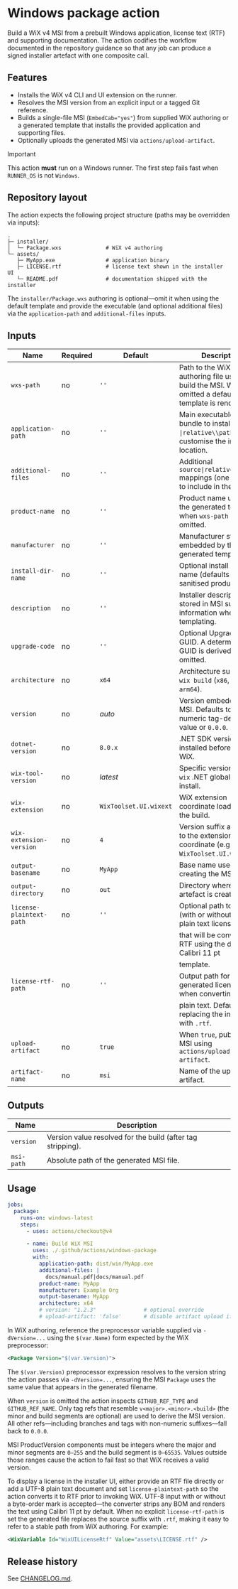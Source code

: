 # Windows package action

Build a WiX v4 MSI from a prebuilt Windows application, license text (RTF) and
supporting documentation. The action codifies the workflow documented in the
repository guidance so that any job can produce a signed installer artefact with
one composite call.

## Features

- Installs the WiX v4 CLI and UI extension on the runner.
- Resolves the MSI version from an explicit input or a tagged Git reference.
- Builds a single-file MSI (`EmbedCab="yes"`) from supplied WiX authoring or a generated template that
  installs the provided application and supporting files.
- Optionally uploads the generated MSI via `actions/upload-artifact`.

> [!IMPORTANT]
> This action **must** run on a Windows runner. The first step fails fast when
> `RUNNER_OS` is not `Windows`.

## Repository layout

The action expects the following project structure (paths may be overridden via
inputs):

```text
.
├─ installer/
│  └─ Package.wxs              # WiX v4 authoring
└─ assets/
   ├─ MyApp.exe                # application binary
   ├─ LICENSE.rtf              # license text shown in the installer UI
   └─ README.pdf               # documentation shipped with the installer
```

The `installer/Package.wxs` authoring is optional—omit it when using the default template and
provide the executable (and optional additional files) via the `application-path` and
`additional-files` inputs.

## Inputs

| Name | Required | Default | Description |
| ---- | -------- | ------- | ----------- |
| `wxs-path` | no | `''` | Path to the WiX authoring file used to build the MSI. When omitted a default template is rendered. |
| `application-path` | no | `''` | Main executable or bundle to install. Append `\|relative\\path` to customise the install location. |
| `additional-files` | no | `''` | Additional `source\|relative\\path` mappings (one per line) to include in the installer. |
| `product-name` | no | `''` | Product name used by the generated template when `wxs-path` is omitted. |
| `manufacturer` | no | `''` | Manufacturer string embedded by the generated template. |
| `install-dir-name` | no | `''` | Optional install directory name (defaults to a sanitised product name). |
| `description` | no | `''` | Installer description stored in MSI summary information when templating. |
| `upgrade-code` | no | `''` | Optional UpgradeCode GUID. A deterministic GUID is derived when omitted. |
| `architecture` | no | `x64` | Architecture supplied to `wix build` (`x86`, `x64`, or `arm64`). |
| `version` | no | _auto_ | Version embedded in the MSI. Defaults to a numeric tag-derived value or `0.0.0`. |
| `dotnet-version` | no | `8.0.x` | .NET SDK version installed before running WiX. |
| `wix-tool-version` | no | _latest_ | Specific version of the `wix` .NET global tool to install. |
| `wix-extension` | no | `WixToolset.UI.wixext` | WiX extension coordinate loaded during the build. |
| `wix-extension-version` | no | `4` | Version suffix appended to the extension coordinate (e.g. `WixToolset.UI.wixext/4`). |
| `output-basename` | no | `MyApp` | Base name used when creating the MSI file. |
| `output-directory` | no | `out` | Directory where the MSI artefact is created. |
| `license-plaintext-path` | no | `''` | Optional path to a UTF-8 (with or without BOM) plain text license |
|                          |    |      | that will be converted to RTF using the default Calibri 11 pt |
|                          |    |      | template. |
| `license-rtf-path`       | no | `''` | Output path for the generated license RTF when converting from |
|                          |    |      | plain text. Defaults to replacing the input suffix with `.rtf`. |
| `upload-artifact` | no | `true` | When `true`, publishes the MSI using `actions/upload-artifact`. |
| `artifact-name` | no | `msi` | Name of the uploaded artifact. |

## Outputs

| Name | Description |
| ---- | ----------- |
| `version` | Version value resolved for the build (after tag stripping). |
| `msi-path` | Absolute path of the generated MSI file. |

## Usage

```yaml
jobs:
  package:
    runs-on: windows-latest
    steps:
      - uses: actions/checkout@v4

      - name: Build WiX MSI
        uses: ./.github/actions/windows-package
        with:
          application-path: dist/win/MyApp.exe
          additional-files: |
            docs/manual.pdf|docs/manual.pdf
          product-name: MyApp
          manufacturer: Example Org
          output-basename: MyApp
          architecture: x64
          # version: "1.2.3"               # optional override
          # upload-artifact: 'false'       # disable artifact upload if not needed
```

In WiX authoring, reference the preprocessor variable supplied via
`-dVersion=...` using the `$(var.Name)` form expected by the WiX
preprocessor:

```xml
<Package Version="$(var.Version)">
```

The `$(var.Version)` preprocessor expression resolves to the version string the
action passes via `-dVersion=...`, ensuring the MSI `Package` uses the same
value that appears in the generated filename.

When `version` is omitted the action inspects `GITHUB_REF_TYPE` and
`GITHUB_REF_NAME`. Only tag refs that resemble `v<major>.<minor>.<build>` (the
minor and build segments are optional) are used to derive the MSI version. All
other refs—including branches and tags with non-numeric suffixes—fall back to
`0.0.0`.

MSI ProductVersion components must be integers where the major and minor
segments are `0–255` and the build segment is `0–65535`. Values outside those
ranges cause the action to fail fast so that WiX receives a valid version.

To display a license in the installer UI, either provide an RTF file directly
or add a UTF-8 plain text document and set `license-plaintext-path` so the
action converts it to RTF prior to invoking WiX. UTF-8 input with or without a
byte-order mark is accepted—the converter strips any BOM and renders the text
using Calibri 11 pt by default. When no explicit `license-rtf-path` is set the
generated file replaces the source suffix with `.rtf`, making it easy to refer
to a stable path from WiX authoring. For example:

```xml
<WixVariable Id="WixUILicenseRtf" Value="assets\LICENSE.rtf" />
```

## Release history

See [CHANGELOG.md](./CHANGELOG.md).
